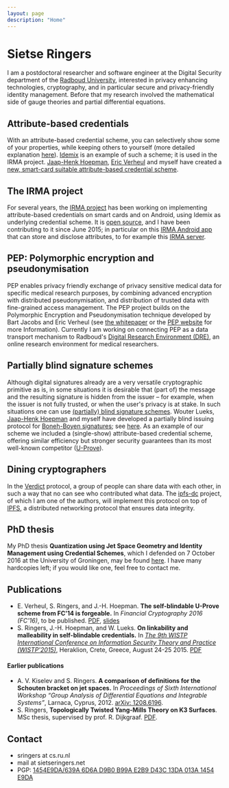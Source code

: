 ```yaml
---
layout: page
description: "Home"
---
```

# Sietse Ringers

I am a postdoctoral researcher and software engineer at the Digital Security department of the [Radboud University](http://www.ru.nl/ds/), interested in privacy enhancing technologies, cryptography, and in particular secure and privacy-friendly identity management. Before that my research involved the mathematical side of gauge theories and partial differential equations.

## Attribute-based credentials
With an attribute-based credential scheme, you can selectively show some of your properties, while keeping others to yourself (more detailed explanation [here](https://www.irmacard.org/irma/)). [Idemix](http://www.zurich.ibm.com/idemix/) is an example of such a scheme; it is used in the IRMA project. [Jaap-Henk Hoepman](http://www.cs.ru.nl/~jhh/), [Eric Verheul](http://www.cs.ru.nl/E.Verheul/) and myself have created a [new, smart-card suitable attribute-based credential scheme](files/abc.pdf).

## The IRMA project
For several years, the [IRMA project](https://www.irmacard.org) has been working on implementing attribute-based credentials on smart cards and on Android, using Idemix as underlying credential scheme. It is [open source](https://github.com/credentials/), and I have been contributing to it since June 2015; in particular on this [IRMA Android app](https://github.com/credentials/irma_android_cardemu) that can store and disclose attributes, to for example this [IRMA server](https://github.com/credentials/irma_api_server).

## PEP: Polymorphic encryption and pseudonymisation
PEP enables privacy friendly exchange of privacy sensitive medical data for specific medical research purposes, by combining advanced encryption with distributed pseudonymisation, and distribution of trusted data with fine-grained access management. The PEP project builds on the Polymorphic Encryption and Pseudonymisation technique developed by Bart Jacobs and Eric Verheul (see [the whitepaper](https://eprint.iacr.org/2016/411) or the [PEP website](http://pep.cs.ru.nl/) for more Information). Currently I am working on connecting PEP as a data transport mechanism to Radboud's [Digital Research Environment (DRE)](http://nieuws.radboudumc.nl/radboudumc-biedt-onderzoekers-digital-research-environment), an online research environment for medical researchers.

## Partially blind signature schemes
Although digital signatures already are a very versatile cryptographic primitive as is, in some situations it is desirable that (part of) the message and the resulting signature is hidden from the issuer – for example, when the issuer is not fully trusted, or when the user's privacy is at stake. In such situations one can use [(partially) blind signature schemes](https://en.wikipedia.org/wiki/Blind_signature). Wouter Lueks, [Jaap-Henk Hoepman](http://www.cs.ru.nl/~jhh/) and myself have developed a partially blind issuing protocol for [Boneh-Boyen signatures](http://link.springer.com/chapter/10.1007%2F978-3-540-24676-3_4); see [here](files/bbb.pdf). As an example of our scheme we included a (single-show) attribute-based credential scheme, offering similar efficiency but stronger security guarantees than its most well-known competitor ([U-Prove](http://research.microsoft.com/en-us/projects/u-prove/)).

## Dining cryptographers
In the [Verdict](http://dedis.cs.yale.edu/dissent/papers/verdict-abs) protocol, a group of people can share data with each other, in such a way that no can see who contributed what data. The [ipfs-dc](https://github.com/confiks/ipfs-dc) project, of which I am one of the authors, will implement this protocol on top of [IPFS](https://ipfs.io/), a distributed networking protocol that ensures data integrity.

## PhD thesis
My PhD thesis **Quantization using Jet Space Geometry and Identity Management using Credential Schemes**, which I defended on 7 October 2016 at the University of Groningen, may be found [here](/files/thesis.pdf). I have many hardcopies left; if you would like one, feel free to contact me.

## Publications
* E. Verheul, S. Ringers, and J.-H. Hoepman. **The self-blindable U-Prove scheme from FC'14 is forgeable.** In _Financial Cryptography 2016 (FC'16)_, to be published. [PDF](https://eprint.iacr.org/2015/725.pdf), [slides](files/fc-16-talk.pdf)
* S. Ringers, J.-H. Hoepman, and W. Lueks. **On linkability and malleability in self-blindable credentials.** In [_The 9th WISTP International Conference on Information Security Theory and Practice (WISTP'2015)_](http://link.springer.com/chapter/10.1007/978-3-319-24018-3_13), Heraklion, Crete, Greece, August 24-25 2015. [PDF](files/sbc-linkable.pdf)

#### Earlier publications
* A. V. Kiselev and S. Ringers. **A comparison of definitions for the Schouten bracket on jet spaces.** In _Proceedings of Sixth International Workshop “Group Analysis of Differential Equations and Integrable Systems”_, Larnaca, Cyprus, 2012. [arXiv: 1208.6196](http://arxiv.org/abs/1208.6196).
* S. Ringers, **Topologically Twisted Yang-Mills Theory on K3 Surfaces**. MSc thesis, supervised by prof. R. Dijkgraaf. [PDF](files/mscthesis.pdf).

## Contact

 * sringers at cs.ru.nl
 * mail at sietseringers.net
 * PGP: [1454E9DA/639A 6D6A D9B0 B99A E2B9  D43C 13DA 013A 1454 E9DA](https://pgp.mit.edu/pks/lookup?op=get&search=0x13DA013A1454E9DA)
